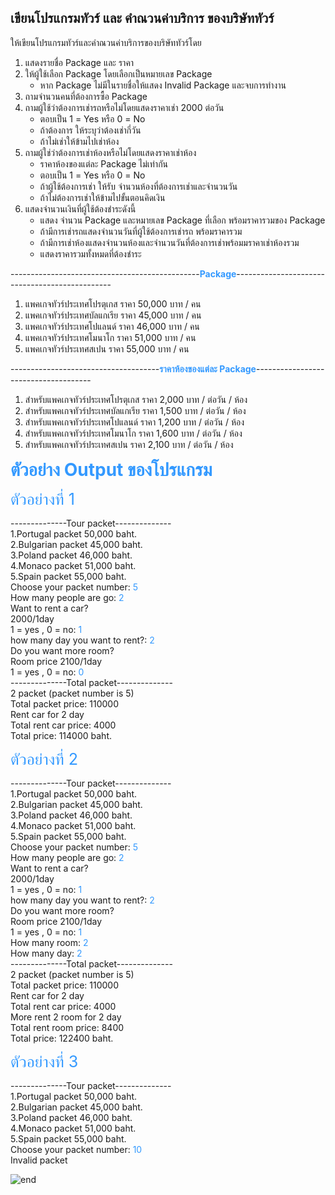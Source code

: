 ## เขียนโปรแกรมทัวร์ และ คำณวนค่าบริการ ของบริษัททัวร์  

ให้เขียนโปรแกรมทัวร์และคำณวนค่าบริการของบริษัททัวร์โดย 
1. แสดงรายชื่อ Package และ ราคา
2. ให้ผู้ใช้เลือก Package โดยเลือกเป็นหมายเลข Package
    * หาก Package ไม่มีในรายชื่อให้แสดง Invalid Package และจบการทำงาน
3. ถามจำนวนคนที่ต้องการซื้อ Package
4. ถามผู้ใช้ว่าต้องการเช่ารถหรือไม่โดยแสดงราคาเช่า 2000 ต่อวัน 
    * ตอบเป็น 1 = Yes หรือ 0 = No
    * ถ้าต้องการ ให้ระบุว่าต้องเช่ากี่วัน
    * ถ้าไม่เช่าให้ข้ามไปเช่าห้อง
5. ถามผู้ใช่ว่าต้องการเช่าห้องหรือไม่โดยแสดงราคาเช่าห้อง
    * ราคาห้องของแต่ละ Package ไม่เท่ากัน
    * ตอบเป็น 1 = Yes หรือ 0 = No
    * ถ้าผู้ใช้ต้องการเช่า ให้รับ จำนวนห้องที่ต้องการเช่าและจำนวนวัน
    * ถ้าไม่ต้องการเช่าให้ข้ามไปขั้นตอนคิดเงิน
6. แสดงจำนวนเงินที่ผู้ใช้ต้องชำระดังนี้
    * แสดง จำนวน Package และหมายเลข Package ที่เลือก พร้อมราคารวมของ Package
    * ถ้ามีการเช่ารถแสดงจำนวนวันที่ผู้ใช้ต้องการเช่ารถ พร้อมราคารวม
    * ถ้ามีการเช่าห้องแสดงจำนวนห้องและจำนวนวันที่ต้องการเช่าพร้อมมราคาเช่าห้องรวม
    * แสดงราคารวมทั้งหมดที่ต้องชำระ

-----------------------------------------------<span style=color:#3399FF	>**Package**</span>-----------------------------------------------
1. แพคเกจทัวร์ประเทศโปรตุเกส ราคา 50,000 บาท / คน 
2. แพคเกจทัวร์ประเทศบัลแกเรีย ราคา 45,000 บาท / คน 
3. แพคเกจทัวร์ประเทศโปแลนด์ ราคา 46,000 บาท / คน  
4. แพคเกจทัวร์ประเทศโมนาโก ราคา 51,000 บาท / คน  
5. แพคเกจทัวร์ประเทศสเปน ราคา 55,000 บาท / คน

-------------------------------------<span style=color:#3399FF>**ราคาห้องของแต่ละ Package**</span>-------------------------------------
1. สำหรับแพคเกจทัวร์ประเทศโปรตุเกส ราคา 2,000 บาท / ต่อวัน / ห้อง
2. สำหรับแพคเกจทัวร์ประเทศบัลแกเรีย ราคา 1,500 บาท / ต่อวัน / ห้อง
3. สำหรับแพคเกจทัวร์ประเทศโปแลนด์ ราคา 1,200 บาท / ต่อวัน / ห้อง
4. สำหรับแพคเกจทัวร์ประเทศโมนาโก ราคา 1,600 บาท / ต่อวัน / ห้อง
5. สำหรับแพคเกจทัวร์ประเทศสเปน ราคา 2,100 บาท / ต่อวัน / ห้อง

<span style=color:#3399FF;font-size:200%>**ตัวอย่าง Output ของโปรแกรม**</span>



<span style=color:#3399FF;font-size:180%>ตัวอย่างที่ 1</span>  


--------------Tour packet--------------  
1.Portugal  packet 50,000 baht.  
2.Bulgarian packet 45,000 baht.  
3.Poland    packet 46,000 baht.  
4.Monaco    packet 51,000 baht.  
5.Spain     packet 55,000 baht.    
Choose your packet number: <span style=color:#3399FF>5</span>  
How many people are go: <span style=color:#3399FF>2</span>  
Want to rent a car?  
2000/1day  
1 = yes , 0 = no: <span style=color:#3399FF>1</span>  
how many day you want to rent?: <span style=color:#3399FF>2</span>  
Do you want more room?  
Room price 2100/1day  
1 = yes , 0 = no: <span style=color:#3399FF>0</span>  
--------------Total packet--------------   
2 packet (packet number is 5)  
Total packet price: 110000  
Rent car for 2 day  
Total rent car price: 4000  
Total price: 114000 baht.  



<span style=color:#3399FF;font-size:180%>ตัวอย่างที่ 2</span>  



--------------Tour packet--------------  
1.Portugal  packet 50,000 baht.  
2.Bulgarian packet 45,000 baht.  
3.Poland    packet 46,000 baht.  
4.Monaco    packet 51,000 baht.  
5.Spain     packet 55,000 baht.  
Choose your packet number: <span style=color:#3399FF>5  </span>  
How many people are go: <span style=color:#3399FF>2  </span>  
Want to rent a car?  
2000/1day  
1 = yes , 0 = no: <span style=color:#3399FF>1  </span>  
how many day you want to rent?: <span style=color:#3399FF>2  </span>  
Do you want more room?  
Room price 2100/1day  
1 = yes , 0 = no: <span style=color:#3399FF>1  </span>  
How many room: <span style=color:#3399FF>2  </span>  
How many day: <span style=color:#3399FF>2  </span>  
--------------Total packet--------------  
2 packet (packet number is 5)  
Total packet price: 110000  
Rent car for 2 day  
Total rent car price: 4000  
More rent 2 room for 2 day  
Total rent room price: 8400  
Total price: 122400 baht.  


<span style=color:#3399FF;font-size:180%>ตัวอย่างที่ 3</span>  


--------------Tour packet--------------  
1.Portugal  packet 50,000 baht.  
2.Bulgarian packet 45,000 baht.  
3.Poland    packet 46,000 baht.  
4.Monaco    packet 51,000 baht.  
5.Spain     packet 55,000 baht.  
Choose your packet number: <span style=color:#3399FF>10</span>  
Invalid packet

![end](https://media.giphy.com/media/DjYqNVITTewEM/giphy.gif)
